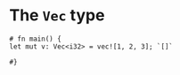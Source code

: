 # The `Vec` type

```aquascope,interpreter
# fn main() {
let mut v: Vec<i32> = vec![1, 2, 3]; `[]`

#}
```
